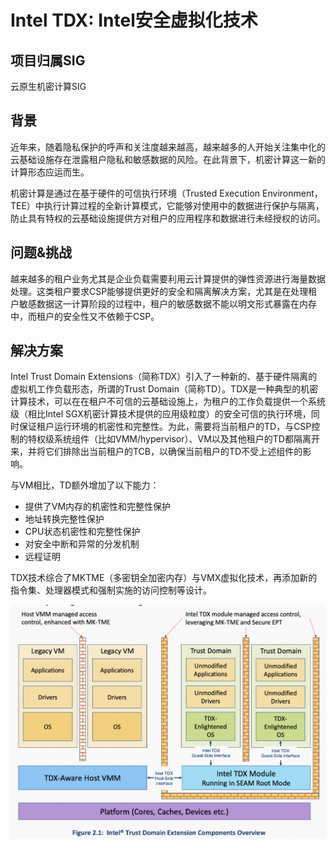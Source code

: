 # Intel TDX: Intel安全虚拟化技术

## 项目归属SIG

云原生机密计算SIG

## 背景

近年来，随着隐私保护的呼声和关注度越来越高，越来越多的人开始关注集中化的云基础设施存在泄露租户隐私和敏感数据的风险。在此背景下，机密计算这一新的计算形态应运而生。

机密计算是通过在基于硬件的可信执行环境（Trusted Execution Environment，TEE）中执行计算过程的全新计算模式，它能够对使用中的数据进行保护与隔离，防止具有特权的云基础设施提供方对租户的应用程序和数据进行未经授权的访问。

## 问题&挑战

越来越多的租户业务尤其是企业负载需要利用云计算提供的弹性资源进行海量数据处理。这类租户要求CSP能够提供更好的安全和隔离解决方案，尤其是在处理租户敏感数据这一计算阶段的过程中，租户的敏感数据不能以明文形式暴露在内存中，而租户的安全性又不依赖于CSP。

## 解决方案

Intel Trust Domain Extensions（简称TDX）引入了一种新的、基于硬件隔离的虚拟机工作负载形态，所谓的Trust Domain（简称TD）。TDX是一种典型的机密计算技术，可以在在租户不可信的云基础设施上，为租户的工作负载提供一个系统级（相比Intel SGX机密计算技术提供的应用级粒度）的安全可信的执行环境，同时保证租户运行环境的机密性和完整性。为此，需要将当前租户的TD，与CSP控制的特权级系统组件（比如VMM/hypervisor）、VM以及其他租户的TD都隔离开来，并将它们排除出当前租户的TCB，以确保当前租户的TD不受上述组件的影响。

与VM相比，TD额外增加了以下能力：

- 提供了VM内存的机密性和完整性保护
- 地址转换完整性保护
- CPU状态机密性和完整性保护
- 对安全中断和异常的分发机制
- 远程证明

TDX技术综合了MKTME（多密钥全加密内存）与VMX虚拟化技术，再添加新的指令集、处理器模式和强制实施的访问控制等设计。

![](../materials/imgs/tdx.png)

